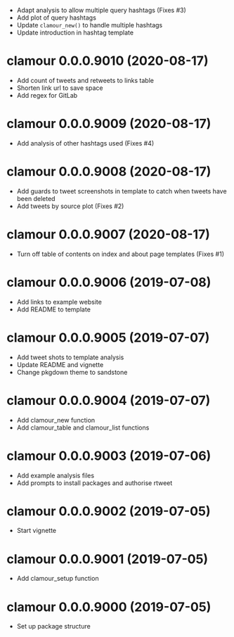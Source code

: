 * Adapt analysis to allow multiple query hashtags (Fixes #3)
* Add plot of query hashtags
* Update `clamour_new()` to handle multiple hashtags
* Update introduction in hashtag template

# clamour 0.0.0.9010 (2020-08-17)

* Add count of tweets and retweets to links table
* Shorten link url to save space
* Add regex for GitLab

# clamour 0.0.0.9009 (2020-08-17)

* Add analysis of other hashtags used (Fixes #4)

# clamour 0.0.0.9008 (2020-08-17)

* Add guards to tweet screenshots in template to catch when tweets have been
  deleted
* Add tweets by source plot (Fixes #2)

# clamour 0.0.0.9007 (2020-08-17)

* Turn off table of contents on index and about page templates (Fixes #1)

# clamour 0.0.0.9006 (2019-07-08)

* Add links to example website
* Add README to template

# clamour 0.0.0.9005 (2019-07-07)

* Add tweet shots to template analysis
* Update README and vignette
* Change pkgdown theme to sandstone

# clamour 0.0.0.9004 (2019-07-07)

* Add clamour_new function
* Add clamour_table and clamour_list functions

# clamour 0.0.0.9003 (2019-07-06)

* Add example analysis files
* Add prompts to install packages and authorise rtweet

# clamour 0.0.0.9002 (2019-07-05)

* Start vignette

# clamour 0.0.0.9001 (2019-07-05)

* Add clamour_setup function

# clamour 0.0.0.9000 (2019-07-05)

* Set up package structure
